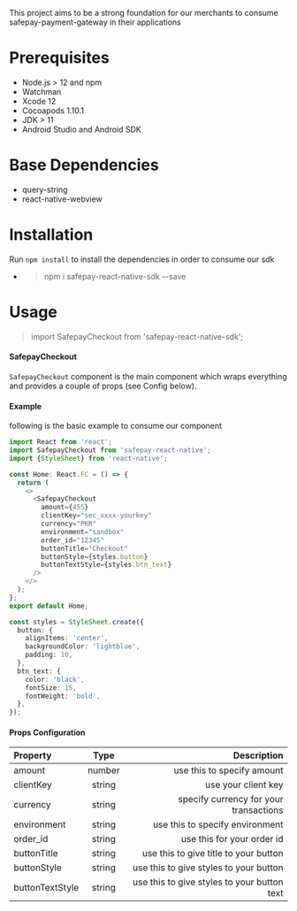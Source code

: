 This project aims to be a strong foundation for our merchants to consume safepay-payment-gateway in their applications

# Prerequisites

- Node.js > 12 and npm
- Watchman
- Xcode 12
- Cocoapods 1.10.1
- JDK > 11
- Android Studio and Android SDK
  
# Base Dependencies

- query-string
- react-native-webview

# Installation

Run `npm install` to install the dependencies in order to consume our sdk

- > npm i safepay-react-native-sdk --save

# Usage

> import SafepayCheckout from 'safepay-react-native-sdk';

#### SafepayCheckout

`SafepayCheckout` component is the main component which wraps everything and provides a couple of props (see Config below).

#### Example

following is the basic example to consume our component

``` ts
import React from 'react';
import SafepayCheckout from 'safepay-react-native';
import {StyleSheet} from 'react-native';

const Home: React.FC = () => {
  return (
    <>
      <SafepayCheckout
        amount={455}
        clientKey="sec_xxxx-yourkey"
        currency="PKR"
        environment="sandbox"
        order_id="12345"
        buttonTitle="Checkout"
        buttonStyle={styles.button}
        buttonTextStyle={styles.btn_text}
      />
    </>
  );
};
export default Home;

const styles = StyleSheet.create({
  button: {
    alignItems: 'center',
    backgroundColor: 'lightblue',
    padding: 10,
  },
  btn_text: {
    color: 'black',
    fontSize: 15,
    fontWeight: 'bold',
  },
});
```

#### Props Configuration

| Property | Type | Description |
| :---         |     :---:      |          ---: |
| amount       | number         | use this to specify amount    |
| clientKey     | string       | use your client key      |
| currency     | string       | specify currency for your transactions |
| environment     | string       | use this to specify environment  |
| order_id     | string       | use this for your order id  |
| buttonTitle     | string       | use this to give title to your button|
| buttonStyle     | string      | use this to give styles to your button|
| buttonTextStyle | string | use this to give styles to your button text|
